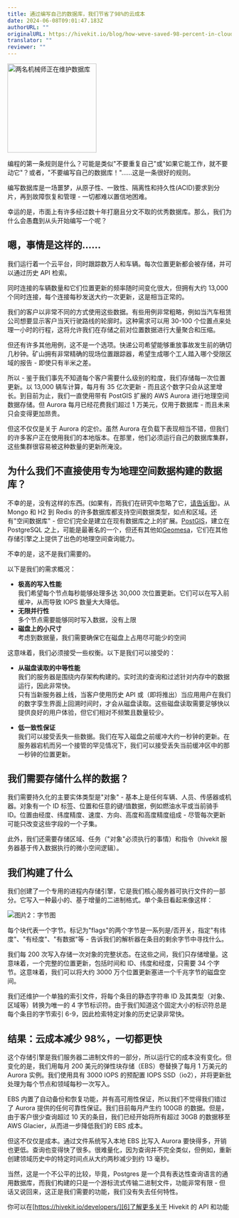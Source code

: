 ```yaml
---
title: 通过编写自己的数据库，我们节省了98%的云成本
date: 2024-06-08T09:01:47.183Z
authorURL: ""
originalURL: https://hivekit.io/blog/how-weve-saved-98-percent-in-cloud-costs-by-writing-our-own-database/
translator: ""
reviewer: ""
---
```


<img src="https://hivekit.io/blog/how-weve-saved-98-percent-in-cloud-costs-by-writing-our-own-database/title.png" alt="两名机械师正在维护数据库" width="200" height="200">

编程的第一条规则是什么？可能是类似"不要重复自己"或"如果它能工作，就不要动它"？或者，"不要编写自己的数据库！"……这是一条很好的规则。

编写数据库是一场噩梦，从原子性、一致性、隔离性和持久性(ACID)要求到分片，再到故障恢复和管理 - 一切都难以置信地困难。

幸运的是，市面上有许多经过数十年打磨且分文不取的优秀数据库。那么，我们为什么会愚蠢到从头开始编写一个呢？

嗯，事情是这样的……
-----------------------

我们运行着一个云平台，同时跟踪数万人和车辆。每次位置更新都会被存储，并可以通过历史 API 检索。

同时连接的车辆数量和它们位置更新的频率随时间变化很大，但拥有大约 13,000 个同时连接，每个连接每秒发送大约一次更新，这是相当正常的。

我们的客户以非常不同的方式使用这些数据。有些用例非常粗略，例如当汽车租赁公司想要显示客户当天行驶路线的轮廓时。这种需求可以用 30-100 个位置点来处理一小时的行程，这将允许我们在存储之前对位置数据进行大量聚合和压缩。

但还有许多其他用例，这不是一个选项。快递公司希望能够重放事故发生前的确切几秒钟。矿山拥有非常精确的现场位置跟踪器，希望生成哪个工人踏入哪个受限区域的报告 - 即使只有半米之差。

所以 - 鉴于我们事先不知道每个客户需要什么级别的粒度，我们存储每一次位置更新。以 13,000 辆车计算，每月有 35 亿次更新 - 而且这个数字只会从这里增长。到目前为止，我们一直使用带有 PostGIS 扩展的 AWS Aurora 进行地理空间数据存储。但 Aurora 每月已经花费我们超过 1 万美元，仅用于数据库 - 而且未来只会变得更加昂贵。

但这不仅仅是关于 Aurora 的定价。虽然 Aurora 在负载下表现相当不错，但我们的许多客户正在使用我们的本地版本。在那里，他们必须运行自己的数据库集群，这些集群很容易被这种数量的更新所淹没。

为什么我们不直接使用专为地理空间数据构建的数据库？
-----------------------------------------------------------------------

不幸的是，没有这样的东西。(如果有，而我们在研究中忽略了它，[请告诉我][3])。从 Mongo 和 H2 到 Redis 的许多数据库都支持空间数据类型，如点和区域。还有"空间数据库" - 但它们完全是建立在现有数据库之上的扩展。[PostGIS][4]，建立在 PostgreSQL 之上，可能是最著名的一个，但还有其他如[Geomesa][5]，它们在其他存储引擎之上提供了出色的地理空间查询能力。

不幸的是，这不是我们需要的。

以下是我们的需求概况：

*   **极高的写入性能**  
    我们希望每个节点每秒能够处理多达 30,000 次位置更新。它们可以在写入前缓冲，从而导致 IOPS 数量大大降低。
*   **无限并行性**  
    多个节点需要能够同时写入数据，没有上限
*   **磁盘上的小尺寸**  
    考虑到数据量，我们需要确保它在磁盘上占用尽可能少的空间

这意味着，我们必须接受一些权衡。以下是我们可以接受的：

*   **从磁盘读取的中等性能**  
    我们的服务器是围绕内存架构构建的。实时流的查询和过滤针对内存中的数据运行，因此非常快。  
    只有当新服务器上线，当客户使用历史 API 或（即将推出）当应用用户在我们的数字孪生界面上回溯时间时，才会从磁盘读取。这些磁盘读取需要足够快以提供良好的用户体验，但它们相对不频繁且数量较少。
    
*   **低一致性保证**  
    我们可以接受丢失一些数据。我们在写入磁盘之前缓冲大约一秒钟的更新。在服务器宕机而另一个接管的罕见情况下，我们可以接受丢失当前缓冲区中的那一秒钟的位置更新。
    

我们需要存储什么样的数据？
--------------------------------------

我们需要持久化的主要实体类型是"对象" - 基本上是任何车辆、人员、传感器或机器。对象有一个 ID 标签、位置和任意的键/值数据，例如燃油水平或当前骑手 ID。位置由经度、纬度精度、速度、方向、高度和高度精度组成 - 尽管每次更新可能只改变这些字段的一个子集。

此外，我们还需要存储区域、任务（"对象"必须执行的事情）和指令（hivekit 服务器基于传入数据执行的微小空间逻辑）。

我们构建了什么
----------------

我们创建了一个专用的进程内存储引擎，它是我们核心服务器可执行文件的一部分。它写入一种最小的、基于增量的二进制格式。单个条目看起来像这样：

![图片2：字节图][2]

每个块代表一个字节。标记为"flags"的两个字节是一系列是/否开关，指定"有纬度"、"有经度"、"有数据"等 - 告诉我们的解析器在条目的剩余字节中寻找什么。

我们每 200 次写入存储一次对象的完整状态。在这些之间，我们只存储增量。这意味着，一个完整的位置更新，包括时间和 ID、纬度和经度，只需要 34 个字节。这意味着，我们可以将大约 3000 万个位置更新塞进一个千兆字节的磁盘空间。

我们还维护一个单独的索引文件，将每个条目的静态字符串 ID 及其类型（对象、区域等）转换为唯一的 4 字节标识符。由于我们知道这个固定大小的标识符总是每个条目的字节索引 6-9，因此检索特定对象的历史记录非常快。

结果：云成本减少 98%，一切都更快
---------------------------------------------------------------

这个存储引擎是我们服务器二进制文件的一部分，所以运行它的成本没有变化。但变化的是，我们用每月 200 美元的弹性块存储（EBS）卷替换了每月 1 万美元的 Aurora 实例。我们使用具有 3000 IOPS 的预配置 IOPS SSD（io2），并将更新批处理为每个节点和领域每秒一次写入。

EBS 内置了自动备份和恢复功能，并有高可用性保证，所以我们不觉得我们错过了 Aurora 提供的任何可靠性保证。我们目前每月产生约 100GB 的数据。但是，由于客户很少查询超过 10 天的条目，我们已经开始将所有超过 30GB 的数据移至 AWS Glacier，从而进一步降低我们的 EBS 成本。

但这不仅仅是成本。通过文件系统写入本地 EBS 比写入 Aurora 要快得多，开销也更低。查询也变得快了很多。很难量化，因为查询并不完全类似，但例如，重新创建领域历史中的特定时间点从大约两秒减少到约 13 毫秒。

当然，这是一个不公平的比较，毕竟，Postgres 是一个具有表达性查询语言的通用数据库，而我们构建的只是一个游标流式传输二进制文件，功能非常有限 - 但话又说回来，这正是我们需要的功能，我们没有失去任何特性。

你可以在[https://hivekit.io/developers/][6]了解更多关于 Hivekit 的 API 和功能

[1]: https://hivekit.io/blog/how-weve-saved-98-percent-in-cloud-costs-by-writing-our-own-database/title.png
[2]: https://hivekit.io/blog/how-weve-saved-98-percent-in-cloud-costs-by-writing-our-own-database/byte-diagram.png
[3]: mailto:wolfram@hivekit.io
[4]: https://postgis.net/
[5]: https://www.geomesa.org/
[6]: https://hivekit.io/developers/
